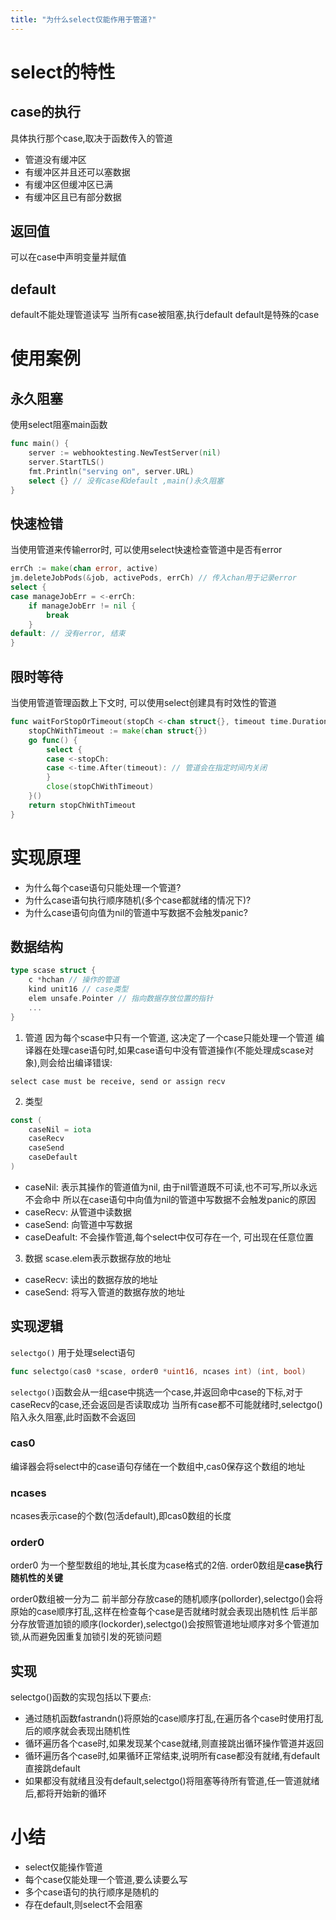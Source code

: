 ```yaml
---
title: "为什么select仅能作用于管道?"
---
```


# select的特性
## case的执行
具体执行那个case,取决于函数传入的管道
- 管道没有缓冲区
- 有缓冲区并且还可以塞数据
- 有缓冲区但缓冲区已满
- 有缓冲区且已有部分数据

## 返回值
可以在case中声明变量并赋值

## default
default不能处理管道读写
当所有case被阻塞,执行default
default是特殊的case

# 使用案例
## 永久阻塞
使用select阻塞main函数
```go
func main() {
    server := webhooktesting.NewTestServer(nil)
    server.StartTLS()
    fmt.Println("serving on", server.URL)
    select {} // 没有case和default ,main()永久阻塞
}
```

## 快速检错
当使用管道来传输error时, 可以使用select快速检查管道中是否有error
```go
errCh := make(chan error, active)
jm.deleteJobPods(&job, activePods, errCh) // 传入chan用于记录error
select {
case manageJobErr = <-errCh:
    if manageJobErr != nil {
        break
    }
default: // 没有error, 结束
}
```

## 限时等待
当使用管道管理函数上下文时, 可以使用select创建具有时效性的管道
```go
func waitForStopOrTimeout(stopCh <-chan struct{}, timeout time.Duration) <-chan struct{} {
    stopChWithTimeout := make(chan struct{})
    go func() {
        select {
        case <-stopCh:
        case <-time.After(timeout): // 管道会在指定时间内关闭
        }
        close(stopChWithTimeout)
    }()
    return stopChWithTimeout 
}
```

# 实现原理
- 为什么每个case语句只能处理一个管道?
- 为什么case语句执行顺序随机(多个case都就绪的情况下)?
- 为什么case语句向值为nil的管道中写数据不会触发panic?

## 数据结构
```go
type scase struct {
    c *hchan // 操作的管道
    kind unit16 // case类型
    elem unsafe.Pointer // 指向数据存放位置的指针
    ...
}
```
1. 管道
因为每个scase中只有一个管道, 这决定了一个case只能处理一个管道
编译器在处理case语句时,如果case语句中没有管道操作(不能处理成scase对象),则会给出编译错误:
```
select case must be receive, send or assign recv
```

2. 类型
```go
const (
    caseNil = iota
    caseRecv
    caseSend
    caseDefault
)
```
- caseNil: 表示其操作的管道值为nil, 由于nil管道既不可读,也不可写,所以永远不会命中
所以在case语句中向值为nil的管道中写数据不会触发panic的原因
- caseRecv: 从管道中读数据
- caseSend: 向管道中写数据
- caseDeafult: 不会操作管道,每个select中仅可存在一个, 可出现在任意位置

3. 数据
scase.elem表示数据存放的地址
- caseRecv: 读出的数据存放的地址
- caseSend: 将写入管道的数据存放的地址

## 实现逻辑
`selectgo()` 用于处理select语句
```go
func selectgo(cas0 *scase, order0 *uint16, ncases int) (int, bool)
```
`selectgo()`函数会从一组case中挑选一个case,并返回命中case的下标,对于caseRecv的case,还会返回是否读取成功
当所有case都不可能就绪时,selectgo()陷入永久阻塞,此时函数不会返回
### cas0
编译器会将select中的case语句存储在一个数组中,cas0保存这个数组的地址
### ncases
ncases表示case的个数(包活default),即cas0数组的长度
### order0
order0 为一个整型数组的地址,其长度为case格式的2倍.
order0数组是**case执行随机性的关键**

order0数组被一分为二
前半部分存放case的随机顺序(pollorder),selectgo()会将原始的case顺序打乱,这样在检查每个case是否就绪时就会表现出随机性
后半部分存放管道加锁的顺序(lockorder),selectgo()会按照管道地址顺序对多个管道加锁,从而避免因重复加锁引发的死锁问题

## 实现
selectgo()函数的实现包括以下要点:
- 通过随机函数fastrandn()将原始的case顺序打乱,在遍历各个case时使用打乱后的顺序就会表现出随机性
- 循环遍历各个case时,如果发现某个case就绪,则直接跳出循环操作管道并返回
- 循环遍历各个case时,如果循环正常结束,说明所有case都没有就绪,有default直接跳default
- 如果都没有就绪且没有default,selectgo()将阻塞等待所有管道,任一管道就绪后,都将开始新的循环

# 小结
- select仅能操作管道
- 每个case仅能处理一个管道,要么读要么写
- 多个case语句的执行顺序是随机的
- 存在default,则select不会阻塞